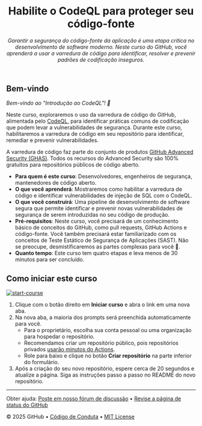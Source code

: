 <header>

<!--
  <<< Author notes: Course header >>>
  Read <https://skills.github.com/quickstart> for more information about how to build courses using this template.
  Include a 1280×640 image, course name in sentence case, and a concise description in emphasis.
  In your repository settings: enable template repository, add your 1280×640 social image, auto delete head branches.
  Next to "About", add description & tags; disable releases, packages, & environments.
  Add your open source license, GitHub uses the MIT license.
-->

# Habilite o CodeQL para proteger seu código-fonte

_Garantir a segurança do código-fonte da aplicação é uma etapa crítica no desenvolvimento de software moderno. Neste curso do GitHub, você aprenderá a usar a varredura de código para identificar, resolver e prevenir padrões de codificação inseguros._

</header>

<!--
  <<< Author notes: Step 1 >>>
  Choose 3-5 steps for your course.
  The first step is always the hardest, so pick something easy!
  Link to docs.github.com for further explanations.
  Encourage users to open new tabs for steps!
  TBD-step-1-notes.
-->

## Bem-vindo

_Bem-vindo ao "Introdução ao CodeQL"! :wave:_

Neste curso, exploraremos o uso da varredura de código do GitHub, alimentada pelo [CodeQL](https://codeql.github.com/), para identificar práticas comuns de codificação que podem levar a vulnerabilidades de segurança. Durante este curso, habilitaremos a varredura de código em seu repositório para identificar, remediar e prevenir vulnerabilidades.

A varredura de código faz parte do conjunto de produtos [GitHub Advanced Security (GHAS)](https://docs.github.com/en/get-started/learning-about-github/about-github-advanced-security). Todos os recursos do Advanced Security são 100% gratuitos para repositórios públicos de código aberto.

- **Para quem é este curso**: Desenvolvedores, engenheiros de segurança, mantenedores de código aberto.
- **O que você aprenderá**: Mostraremos como habilitar a varredura de código e identificar vulnerabilidades de injeção de SQL com o CodeQL.
- **O que você construirá**: Uma pipeline de desenvolvimento de software segura que permite identificar e prevenir novas vulnerabilidades de segurança de serem introduzidas no seu código de produção.
- **Pré-requisitos**: Neste curso, você precisará de um conhecimento básico de conceitos do GitHub, como pull requests, GitHub Actions e código-fonte. Você também precisará estar familiarizado com os conceitos de Teste Estático de Segurança de Aplicações (SAST). Não se preocupe, desmistificaremos as partes complexas para você 🙂.
- **Quanto tempo**: Este curso tem quatro etapas e leva menos de 30 minutos para ser concluído.

## Como iniciar este curso

<!-- For start course, run in JavaScript:
'https://github.com/new?' + new URLSearchParams({
  template_owner: 'TBD-organization',
  template_name: 'TBD-course-name',
  owner: '@me',
  name: 'TBD-organization-TBD-course-name',
  description: 'My clone repository',
  visibility: 'public',
}).toString()
-->

[![start-course](https://user-images.githubusercontent.com/1221423/235727646-4a590299-ffe5-480d-8cd5-8194ea184546.svg)](https://github.com/new?template_owner=dev-pods&template_name=introduction-to-codeql&owner=%40me&name=skills-introduction-to-codeql&description=GitHub+Habilidades:+Introdução+para+CodeQL&visibility=public)

1. Clique com o botão direito em **Iniciar curso** e abra o link em uma nova aba.
2. Na nova aba, a maioria dos prompts será preenchida automaticamente para você.
   - Para o proprietário, escolha sua conta pessoal ou uma organização para hospedar o repositório.
   - Recomendamos criar um repositório público, pois repositórios privados [usarão minutos do Actions](https://docs.github.com/en/billing/managing-billing-for-github-actions/about-billing-for-github-actions).
   - Role para baixo e clique no botão **Criar repositório** na parte inferior do formulário.
3. Após a criação do seu novo repositório, espere cerca de 20 segundos e atualize a página. Siga as instruções passo a passo no README do novo repositório.

<footer>

<!--
  <<< Author notes: Footer >>>
  Add a link to get support, GitHub status page, code of conduct, license link.
-->

---

Obter ajuda: [Poste em nosso fórum de discussão](https://github.com/skills/.github/discussions) &bull; [Revise a página de status do GitHub](https://www.githubstatus.com/)

&copy; 2025 GitHub &bull; [Código de Conduta](https://www.contributor-covenant.org/version/2/1/code_of_conduct/code_of_conduct.md) &bull; [MIT License](https://gh.io/mit)

</footer>
